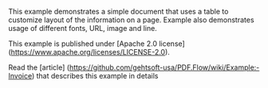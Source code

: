 This example demonstrates a simple document that uses a table to customize layout of the information on a page. Example also demonstrates usage of different fonts, URL, image and line.

This example is published under [Apache 2.0 license] (https://www.apache.org/licenses/LICENSE-2.0). 

Read the [article] (https://github.com/gehtsoft-usa/PDF.Flow/wiki/Example:-Invoice) that describes this example in details
